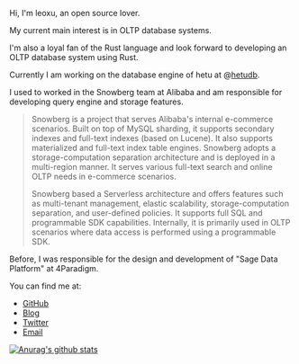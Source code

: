 Hi, I'm leoxu, an open source lover.

My current main interest is in OLTP database systems.

I'm also a loyal fan of the Rust language and look forward to developing an OLTP database system using Rust.

Currently I am working on the database engine of hetu at @[hetudb](https://github.com/hetudb).

I used to worked in the Snowberg team at Alibaba and am responsible for developing query engine and storage features.

> Snowberg is a project that serves Alibaba's internal e-commerce scenarios. Built on top of MySQL sharding, it supports secondary indexes and full-text indexes (based on Lucene). It also supports materialized and full-text index table engines. Snowberg adopts a storage-computation separation architecture and is deployed in a multi-region manner. It serves various full-text search and online OLTP needs in e-commerce scenarios.
> 
> Snowberg based a Serverless architecture and offers features such as multi-tenant management, elastic scalability, storage-computation separation, and user-defined policies. It supports full SQL and programmable SDK capabilities. Internally, it is primarily used in OLTP scenarios where data access is performed using a programmable SDK.

Before, I was responsible for the design and development of "Sage Data Platform" at 4Paradigm.

You can find me at:

* [GitHub](https://github.com/realxujiang)
* [Blog](https://www.itweet.cn/)
* [Twitter](https://twitter.com/realXuJiang)
* [Email](realjiangxu@gmail.com)

[![Anurag's github stats](https://github-readme-stats.vercel.app/api?username=realxujiang&show_icons=true&theme=radical)](https://github.com/anuraghazra/github-readme-stats)
